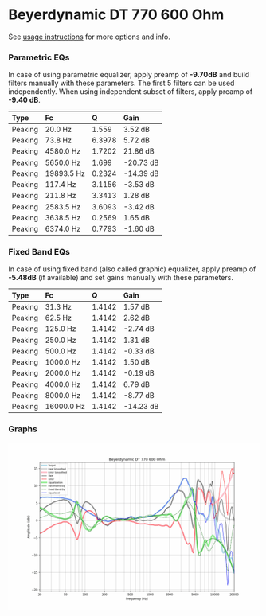 # Beyerdynamic DT 770 600 Ohm
See [usage instructions](https://github.com/jaakkopasanen/AutoEq#usage) for more options and info.

### Parametric EQs
In case of using parametric equalizer, apply preamp of **-9.70dB** and build filters manually
with these parameters. The first 5 filters can be used independently.
When using independent subset of filters, apply preamp of **-9.40 dB**.

| Type    | Fc         |      Q | Gain      |
|:--------|:-----------|:-------|:----------|
| Peaking | 20.0 Hz    | 1.559  | 3.52 dB   |
| Peaking | 73.8 Hz    | 6.3978 | 5.72 dB   |
| Peaking | 4580.0 Hz  | 1.7202 | 21.86 dB  |
| Peaking | 5650.0 Hz  | 1.699  | -20.73 dB |
| Peaking | 19893.5 Hz | 0.2324 | -14.39 dB |
| Peaking | 117.4 Hz   | 3.1156 | -3.53 dB  |
| Peaking | 211.8 Hz   | 3.3413 | 1.28 dB   |
| Peaking | 2583.5 Hz  | 3.6093 | -3.42 dB  |
| Peaking | 3638.5 Hz  | 0.2569 | 1.65 dB   |
| Peaking | 6374.0 Hz  | 0.7793 | -1.60 dB  |

### Fixed Band EQs
In case of using fixed band (also called graphic) equalizer, apply preamp of **-5.48dB**
(if available) and set gains manually with these parameters.

| Type    | Fc         |      Q | Gain      |
|:--------|:-----------|:-------|:----------|
| Peaking | 31.3 Hz    | 1.4142 | 1.57 dB   |
| Peaking | 62.5 Hz    | 1.4142 | 2.62 dB   |
| Peaking | 125.0 Hz   | 1.4142 | -2.74 dB  |
| Peaking | 250.0 Hz   | 1.4142 | 1.31 dB   |
| Peaking | 500.0 Hz   | 1.4142 | -0.33 dB  |
| Peaking | 1000.0 Hz  | 1.4142 | 1.50 dB   |
| Peaking | 2000.0 Hz  | 1.4142 | -0.19 dB  |
| Peaking | 4000.0 Hz  | 1.4142 | 6.79 dB   |
| Peaking | 8000.0 Hz  | 1.4142 | -8.77 dB  |
| Peaking | 16000.0 Hz | 1.4142 | -14.23 dB |

### Graphs
![](./Beyerdynamic%20DT%20770%20600%20Ohm.png)